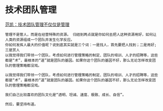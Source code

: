 # 技术团队管理
[范凯：技术团队管理不仅仅是管理](http://www.tuicool.com/articles/Fryuqeu)

	管理不是管人，而是在经营特殊的资源。 归结到两点就是你如何去把人这种资源用好，如何让人类的资源组成一个团队并发生化学反应。
	你如何发挥人最大的价值呢？说到底其实就是三个词：一是找人，首先要把人找到；二是用好;三是赏人
	以我觉得我们带领一个团队，考虑如何进行管理策略的制定、团队的培训、人才的招聘等，这些都是“术”，最根本的“道”就是团队的基因。如果你这个团队的基因不好，那么无论怎样改变团队的管理策略都没戏。
	
	以我觉得我们带领一个团队，考虑如何进行管理策略的制定、团队的培训、人才的招聘等，这些都是“术”，最根本的“道”就是团队的基因。如果你这个团队的基因不好，那么无论怎样改变团队的管理策略都没戏。
	
	我们自己比较喜欢的团队文化是“透明、坦诚、速度、极致、成长、自信”。

	然后，要坚持布道。

